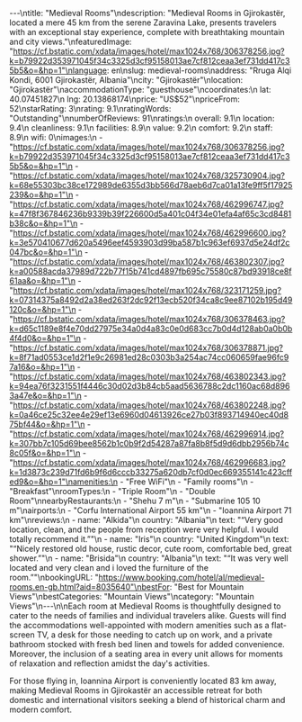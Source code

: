 ---\ntitle: "Medieval Rooms"\ndescription: "Medieval Rooms in Gjirokastër, located a mere 45 km from the serene Zaravina Lake, presents travelers with an exceptional stay experience, complete with breathtaking mountain and city views."\nfeaturedImage: "https://cf.bstatic.com/xdata/images/hotel/max1024x768/306378256.jpg?k=b79922d353971045f34c3325d3cf95158013ae7cf812ceaa3ef731dd417c35b5&o=&hp=1"\nlanguage: en\nslug: medieval-rooms\naddress: "Rruga Alqi Kondi, 6001 Gjirokastër, Albania"\ncity: "Gjirokastër"\nlocation: "Gjirokastër"\naccommodationType: "guesthouse"\ncoordinates:\n  lat: 40.07451827\n  lng: 20.13868174\nprice: "US$52"\npriceFrom: 52\nstarRating: 3\nrating: 9.1\nratingWords: "Outstanding"\nnumberOfReviews: 91\nratings:\n  overall: 9.1\n  location: 9.4\n  cleanliness: 9.1\n  facilities: 8.9\n  value: 9.2\n  comfort: 9.2\n  staff: 8.9\n  wifi: 0\nimages:\n  - "https://cf.bstatic.com/xdata/images/hotel/max1024x768/306378256.jpg?k=b79922d353971045f34c3325d3cf95158013ae7cf812ceaa3ef731dd417c35b5&o=&hp=1"\n  - "https://cf.bstatic.com/xdata/images/hotel/max1024x768/325730904.jpg?k=68e55303bc38ce172989de6355d3bb566d78aeb6d7ca01a13fe9ff5f17925239&o=&hp=1"\n  - "https://cf.bstatic.com/xdata/images/hotel/max1024x768/462996747.jpg?k=47f8f367846236b9339b39f226600d5a401c04f34e01efa4af65c3cd8481b38c&o=&hp=1"\n  - "https://cf.bstatic.com/xdata/images/hotel/max1024x768/462996600.jpg?k=3e570410677d620a5496eef4593903d99ba587b1c963ef6937d5e24df2c047bc&o=&hp=1"\n  - "https://cf.bstatic.com/xdata/images/hotel/max1024x768/463802307.jpg?k=a00588acda37989d722b77f15b741cd4897fb695c75580c87bd93918ce8f61aa&o=&hp=1"\n  - "https://cf.bstatic.com/xdata/images/hotel/max1024x768/323171259.jpg?k=07314375a8492d2a38ed263f2dc92f13ecb520f34ca8c9ee87102b195d49120c&o=&hp=1"\n  - "https://cf.bstatic.com/xdata/images/hotel/max1024x768/306378463.jpg?k=d65c1189e8f4e70dd27975e34a0d4a83c0e0d683cc7b0d4d128ab0a0b0b4f4d0&o=&hp=1"\n  - "https://cf.bstatic.com/xdata/images/hotel/max1024x768/306378871.jpg?k=8f71ad0553ce1d2f1e9c26981ed28c0303b3a254ac74cc060659fae96fc97a16&o=&hp=1"\n  - "https://cf.bstatic.com/xdata/images/hotel/max1024x768/463802343.jpg?k=94ea76f3231551f4446c30d02d3b84cb5aad5636788c2dc1160ac68d8963a47e&o=&hp=1"\n  - "https://cf.bstatic.com/xdata/images/hotel/max1024x768/463802248.jpg?k=0a46ce25c32ee4e29ef13e6960d04613926ce27b03f893714940ec40d875bf44&o=&hp=1"\n  - "https://cf.bstatic.com/xdata/images/hotel/max1024x768/462996914.jpg?k=307bb7c105d69bee8562b1c0b9f2d54287a87fa8b8f5d9d6dbb2956b74c8c05f&o=&hp=1"\n  - "https://cf.bstatic.com/xdata/images/hotel/max1024x768/462996683.jpg?k=1d3873c239d71fd6b9f6d6cccb33275a620db7cf0d0ec669355141c423cffed9&o=&hp=1"\namenities:\n  - "Free WiFi"\n  - "Family rooms"\n  - "Breakfast"\nroomTypes:\n  - "Triple Room"\n  - "Double Room"\nnearbyRestaurants:\n  - "Shehu 7 m"\n  - "Submarine 105 10 m"\nairports:\n  - "Corfu International Airport 55 km"\n  - "Ioannina Airport 71 km"\nreviews:\n  - name: "Alkida"\n    country: "Albania"\n    text: "“Very good location, clean, and the people from reception were very helpful. I would totally recommend it.”"\n  - name: "Iris"\n    country: "United Kingdom"\n    text: "“Nicely restored old house, rustic decor, cute room, comfortable bed, great shower.”"\n  - name: "Brisida"\n    country: "Albania"\n    text: "“It was very well located and very clean and i loved the furniture of the room.”"\nbookingURL: "https://www.booking.com/hotel/al/medieval-rooms.en-gb.html?aid=8035640"\nbestFor: "Best for Mountain Views"\nbestCategories: "Mountain Views"\ncategory: "Mountain Views"\n---\n\nEach room at Medieval Rooms is thoughtfully designed to cater to the needs of families and individual travelers alike. Guests will find the accommodations well-appointed with modern amenities such as a flat-screen TV, a desk for those needing to catch up on work, and a private bathroom stocked with fresh bed linen and towels for added convenience. Moreover, the inclusion of a seating area in every unit allows for moments of relaxation and reflection amidst the day's activities.

For those flying in, Ioannina Airport is conveniently located 83 km away, making Medieval Rooms in Gjirokastër an accessible retreat for both domestic and international visitors seeking a blend of historical charm and modern comfort.